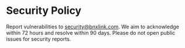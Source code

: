 # Security Policy
Report vulnerabilities to security@bnxlink.com. We aim to acknowledge within 72 hours and resolve within 90 days. Please do not open public issues for security reports.


